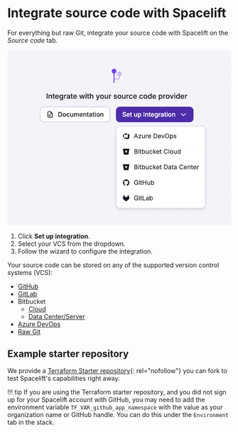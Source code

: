 # Integrate source code with Spacelift

For everything but raw Git, integrate your source code with Spacelift on the _Source code_ tab.

![Set up source code integration](<../../assets/screenshots/getting-started/source-code/set-up-integration.png>)

1. Click **Set up integration**.
2. Select your VCS from the dropdown.
3. Follow the wizard to configure the integration.

Your source code can be stored on any of the supported version control systems (VCS):

- [GitHub](GitHub.md)
- [GitLab](GitLab.md)
- Bitbucket
    - [Cloud](Bitbucket-Cloud.md)
    - [Data Center/Server](Bitbucket-DataCenter.md)
- [Azure DevOps](Azure-DevOps.md)
- [Raw Git](../../integrations/source-control/raw-git.md)

## Example starter repository

We provide a [Terraform Starter repository](https://github.com/spacelift-io/terraform-starter){: rel="nofollow"} you can fork to test Spacelift's capabilities right away.

!!! tip
    If you are using the Terraform starter repository, and you did not sign up for your Spacelift account with GitHub, you may need to add the environment variable `TF_VAR_github_app_namespace` with the value as your organization name or GitHub handle. You can do this under the `Environment` tab in the stack.

